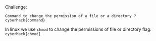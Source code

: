 Challenge:
```
Command to change the permission of a file or a directory ? cyberhack{command}
```

In linux we use ```chmod``` to change the permissions of file or directory
flag: ```cyberhack{chmod}```
